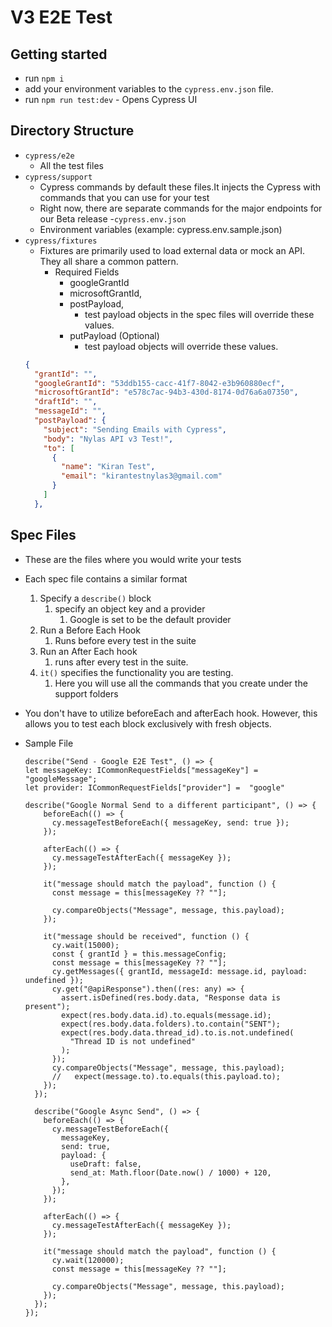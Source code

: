 # V3 E2E Test

## Getting started

- run `npm i`
- add your environment variables to the `cypress.env.json` file.
- run `npm run test:dev` - Opens Cypress UI

## Directory Structure

- `cypress/e2e`
  - All the test files
- `cypress/support`
  - Cypress commands by default these files.It injects the Cypress with commands that you can use for your test
  - Right now, there are separate commands for the major endpoints for our Beta release -`cypress.env.json`
  - Environment variables (example: cypress.env.sample.json)
- `cypress/fixtures`
  - Fixtures are primarily used to load external data or mock an API. They all share a common pattern.
    - Required Fields
      - googleGrantId
      - microsoftGrantId,
      - postPayload,
        - test payload objects in the spec files will override these values.
      - putPayload (Optional)
        - test payload objects will override these values.
  ```json
  {
    "grantId": "",
    "googleGrantId": "53ddb155-cacc-41f7-8042-e3b960880ecf",
    "microsoftGrantId": "e578c7ac-94b3-430d-8174-0d76a6a07350",
    "draftId": "",
    "messageId": "",
    "postPayload": {
      "subject": "Sending Emails with Cypress",
      "body": "Nylas API v3 Test!",
      "to": [
        {
          "name": "Kiran Test",
          "email": "kirantestnylas3@gmail.com"
        }
      ]
    },
  ```

## Spec Files

- These are the files where you would write your tests
- Each spec file contains a similar format
  1. Specify a `describe()` block
     1. specify an object key and a provider
        1. Google is set to be the default provider
  2. Run a Before Each Hook
     1. Runs before every test in the suite
  3. Run an After Each hook
     1. runs after every test in the suite.
  4. `it()` specifies the functionality you are testing.
     1. Here you will use all the commands that you create under the support folders
    
- You don't have to utilize beforeEach and afterEach hook. However, this allows you to test each block exclusively with fresh objects.
- Sample File

  ```
  describe("Send - Google E2E Test", () => {
  let messageKey: ICommonRequestFields["messageKey"] = "googleMessage";
  let provider: ICommonRequestFields["provider"] =  "google"

  describe("Google Normal Send to a different participant", () => {
      beforeEach(() => {
        cy.messageTestBeforeEach({ messageKey, send: true });
      });

      afterEach(() => {
        cy.messageTestAfterEach({ messageKey });
      });

      it("message should match the payload", function () {
        const message = this[messageKey ?? ""];

        cy.compareObjects("Message", message, this.payload);
      });

      it("message should be received", function () {
        cy.wait(15000);
        const { grantId } = this.messageConfig;
        const message = this[messageKey ?? ""];
        cy.getMessages({ grantId, messageId: message.id, payload: undefined });
        cy.get("@apiResponse").then((res: any) => {
          assert.isDefined(res.body.data, "Response data is present");
          expect(res.body.data.id).to.equals(message.id);
          expect(res.body.data.folders).to.contain("SENT");
          expect(res.body.data.thread_id).to.is.not.undefined(
            "Thread ID is not undefined"
          );
        });
        cy.compareObjects("Message", message, this.payload);
        //   expect(message.to).to.equals(this.payload.to);
      });
    });

    describe("Google Async Send", () => {
      beforeEach(() => {
        cy.messageTestBeforeEach({
          messageKey,
          send: true,
          payload: {
            useDraft: false,
            send_at: Math.floor(Date.now() / 1000) + 120,
          },
        });
      });

      afterEach(() => {
        cy.messageTestAfterEach({ messageKey });
      });

      it("message should match the payload", function () {
        cy.wait(120000);
        const message = this[messageKey ?? ""];

        cy.compareObjects("Message", message, this.payload);
      });
    });
  });
  ```

